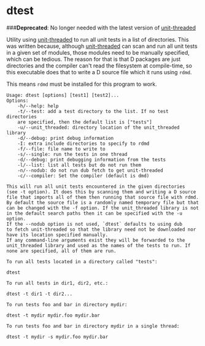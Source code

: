 dtest
=============

###**Deprecated**: No longer needed with the latest version of [unit-threaded](https://github.com/atilaneves/unit-threaded)

Utility using [unit-threaded](https://github.com/atilaneves/unit-threaded)
to run all unit tests in a list of directories. This was written because,
although [unit-threaded](https://github.com/atilaneves/unit-threaded) can
scan and run all unit tests in a given set of modules, those modules need
to be manually specified, which can be tedious. The reason for that is
that D packages are just directories and the compiler can't
read the filesystem at compile-time, so this executable does that
to write a D source file which it runs using `rdmd`.

This means `rdmd` must be installed for this program to work.

    Usage: dtest [options] [test1] [test2]...
    Options:
        -h/--help: help
        -t/--test: add a test directory to the list. If no test directories
        are specified, then the default list is ["tests"]
        -u/--unit_threaded: directory location of the unit_threaded library
        -d/--debug: print debug information
        -I: extra include directories to specify to rdmd
        -f/--file: file name to write to
        -s/--single: run the tests in one thread
        -d/--debug: print debugging information from the tests
        -l/--list: list all tests but do not run them
        -n/--nodub: do not run dub fetch to get unit-threaded
        -c/--compiler: Set the compiler (default is dmd)

    This will run all unit tests encountered in the given directories
    (see -t option). It does this by scanning them and writing a D source
    file that imports all of them then running that source file with rdmd.
    By default the source file is a randomly named temporary file but that
    can be changed with the -f option. If the unit_threaded library is not
    in the default search paths then it can be specified with the -u option.
    If the --nodub option is not used, `dtest` defaults to using dub
    to fetch unit-threaded so that the library need not be downloaded nor
    have its location specified manually.
    If any command-line arguments exist they will be forwarded to the
    unit_threaded library and used as the names of the tests to run. If
    none are specified, all of them are run.

    To run all tests located in a directory called "tests":

    dtest

    To run all tests in dir1, dir2, etc.:

    dtest -t dir1 -t dir2...

    To run tests foo and bar in directory mydir:

    dtest -t mydir mydir.foo mydir.bar

    To run tests foo and bar in directory mydir in a single thread:

    dtest -t mydir -s mydir.foo mydir.bar
